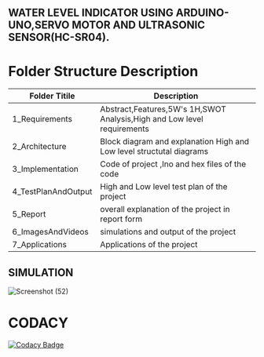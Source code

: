 ## WATER LEVEL INDICATOR USING ARDUINO-UNO,SERVO MOTOR AND ULTRASONIC SENSOR(HC-SR04).
# Folder Structure Description
| Folder Titile  | Description |
| ------------- | ------------- |
| 1_Requirements  | Abstract,Features,5W's 1H,SWOT Analysis,High and Low level requirements|
| 2_Architecture | Block diagram and explanation High and Low level structutal diagrams |
| 3_Implementation | Code of project ,Ino and hex files of the code |
| 4_TestPlanAndOutput | High and Low level test plan of the project |
| 5_Report | overall explanation of the project in report form | 
| 6_ImagesAndVideos | simulations and output of the project |
| 7_Applications | Applications of the project |

## SIMULATION 
![Screenshot (52)](https://user-images.githubusercontent.com/46949062/157088954-67d7f11b-2b61-4c8b-99dc-a31bcfefb5e9.png)
# CODACY
[![Codacy Badge](https://app.codacy.com/project/badge/Grade/af4707a1457f4d029e65b7817a2025df)](https://www.codacy.com/gh/vsshetter/M2_Embsys/dashboard?utm_source=github.com&amp;utm_medium=referral&amp;utm_content=vsshetter/M2_Embsys&amp;utm_campaign=Badge_Grade)

